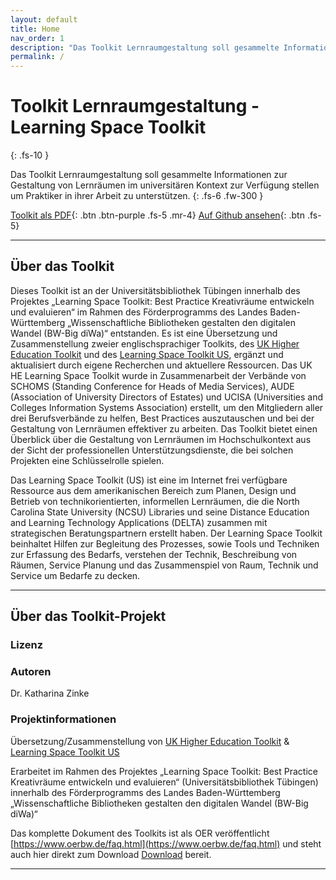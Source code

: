 ```yaml
---
layout: default
title: Home
nav_order: 1
description: "Das Toolkit Lernraumgestaltung soll gesammelte Informationen zur Gestaltung von Lernräumen im universitären Kontext zur Verfügung stellen um Praktiker in ihrer Arbeit zu unterstützen."
permalink: /
---
```


# Toolkit Lernraumgestaltung - Learning Space Toolkit
{: .fs-10 }

Das Toolkit Lernraumgestaltung soll gesammelte Informationen zur Gestaltung von Lernräumen im universitären Kontext zur Verfügung stellen um Praktiker in ihrer Arbeit zu unterstützen.
{: .fs-6 .fw-300 }

[Toolkit als PDF](docs/Toolkit_Lernraumgestaltung_%C3%9Cbersetzung_Version_2021-06.pdf){: .btn .btn-purple .fs-5 .mr-4}  [Auf Github ansehen](https://github.com/Lernraum-Toolkit/Lernraum-Toolkit.github.io){: .btn .fs-5}

---
## Über das Toolkit
Dieses Toolkit ist an der Universitätsbibliothek Tübingen innerhalb des Projektes „Learning Space Toolkit: Best Practice Kreativräume entwickeln und evaluieren“ im Rahmen des Förderprogramms des Landes Baden-Württemberg „Wissenschaftliche Bibliotheken gestalten den digitalen Wandel (BW-Big diWa)“ entstanden. Es ist eine Übersetzung und Zusammenstellung zweier englischsprachiger Toolkits, des [UK Higher Education Toolkit](https://www.ucisa.ac.uk/learningspace) und des [Learning Space Toolkit US](https://learningspacetoolkit.org), ergänzt und aktualisiert durch eigene Recherchen und aktuellere Ressourcen.
Das UK HE Learning Space Toolkit wurde in Zusammenarbeit der Verbände von SCHOMS (Standing Conference for Heads of Media Services), AUDE (Association of University Directors of Estates) und UCISA (Universities and Colleges Information Systems Association) erstellt, um den Mitgliedern aller drei Berufsverbände zu helfen, Best Practices auszutauschen und bei der Gestaltung von Lernräumen effektiver zu arbeiten. Das Toolkit bietet einen Überblick über die Gestaltung von Lernräumen im Hochschulkontext aus der Sicht der professionellen Unterstützungsdienste, die bei solchen Projekten eine Schlüsselrolle spielen.

Das Learning Space Toolkit (US) ist eine im Internet frei verfügbare Ressource aus dem amerikanischen Bereich zum Planen, Design und Betrieb von technikorientierten, informellen Lernräumen, die die North Carolina State University (NCSU) Libraries und seine Distance Education and Learning Technology Applications (DELTA) zusammen mit strategischen Beratungspartnern erstellt haben. Der Learning Space Toolkit beinhaltet Hilfen zur Begleitung des Prozesses, sowie Tools und Techniken zur Erfassung des Bedarfs, verstehen der Technik, Beschreibung von Räumen, Service Planung und das Zusammenspiel von Raum, Technik und Service um Bedarfe zu decken.

---

## Über das Toolkit-Projekt

### Lizenz

### Autoren
Dr. Katharina Zinke

### Projektinformationen
Übersetzung/Zusammenstellung von [UK Higher Education Toolkit](https://www.ucisa.ac.uk/learningspace)  & [Learning Space Toolkit US](https://learningspacetoolkit.org)

Erarbeitet im Rahmen des Projektes „Learning Space Toolkit: Best Practice Kreativräume entwickeln und evaluieren“ (Universitätsbibliothek Tübingen) innerhalb des Förderprogramms des Landes Baden-Württemberg „Wissenschaftliche Bibliotheken gestalten den digitalen Wandel (BW-Big diWa)“

Das komplette Dokument des Toolkits ist als OER veröffentlicht [https://www.oerbw.de/faq.html](https://www.oerbw.de/faq.html) und steht auch hier direkt zum Download [Download](docs/Toolkit_Lernraumgestaltung_%C3%9Cbersetzung_Version_2021-06.pdf) bereit.

***
